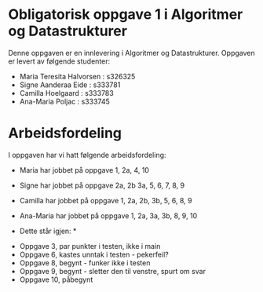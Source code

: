# Obligatorisk oppgave 1 i Algoritmer og Datastrukturer

Denne oppgaven er en innlevering i Algoritmer og Datastrukturer. 
Oppgaven er levert av følgende studenter:
* Maria Teresita Halvorsen : s326325
* Signe Aanderaa Eide : s333781
* Camilla Hoelgaard : s333783
* Ana-Maria Poljac : s333745

# Arbeidsfordeling

I oppgaven har vi hatt følgende arbeidsfordeling:
* Maria har jobbet på oppgave 1, 2a, 4, 10
* Signe har jobbet på oppgave 2a, 2b 3a, 5, 6, 7, 8, 9
* Camilla har jobbet på oppgave 1, 2a, 2b, 3b, 5, 6, 8, 9
* Ana-Maria har jobbet på oppgave 1, 2a, 3a, 3b, 8, 9, 10

* Dette står igjen: *
- Oppgave 3, par punkter i testen, ikke i main
- Oppgave 6, kastes unntak i testen - pekerfeil?
- Oppgave 8, begynt - funker ikke i testen
- Oppgave 9, begynt - sletter den til venstre, spurt om svar
- Oppgave 10, påbegynt 